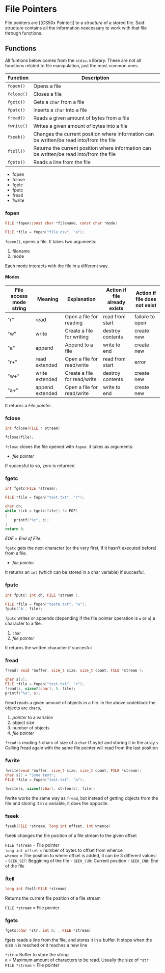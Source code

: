 # File Pointers
File pointers are [[CS50x Pointer]] to a *structure* of a stored file. Said structure contains all the information neecessary to work with that file through functions.


## Functions
All funtions below comes from the `stdio.h` library. These are not all functions related to file manipulation, just the most common ones.

| Function | Description     |
| -------- | --------------- |
| `fopen()`| Opens a file    |
| `fclose()`| Closes a file    |
| `fgetc()`| Gets a `char` from a file|
| `fputc()`| Inserts a `char` into a file|
| `fread()`| Reads a given amount of bytes from a file|
| `fwrite()`| Writes a given amount of bytes into a file|
| `fseek()`| Changes the current position where information can be written/be read into/from the file|
| `ftell()`| Returns the current position where information can be written/be read into/from the file|
| `fgets()`| Reads a line from the file|

- fopen
- fclose
- fgetc
- fputc
- fread
- fwrite

### fopen
```c
FILE *fopen(const char *filename, const char *mode)

FILE *file = fopen("file.csv", "a");
```
`fopen()`, opens a file. It takes two arguments:   
1. filename
2. mode

Each mode interacts with the file in a different way. 

#### Modes

|File access mode string 	| Meaning 	    | Explanation 	                | Action if file already exists 	| Action if file does not exist |
|---------------------------|---------------|-------------------------------|-----------------------------------|-------------------------------|
|"r"                        |read 	        |Open a file for reading 	    |read from start             	    |failure to open                 
|"w"                        |write 	        |Create a file for writing 	    | destroy contents             	    |create new
|"a"                        |append 	    |    Append to a file 	        |    write to end 	                |create new
|"r+"                       |read extended 	|Open a file for read/write 	|    read from start             	|error
|"w+"                       |write extended |	Create a file for read/write|    destroy contents             	|create new
|"a+"                       |append extended| Open a file for read/write 	|    write to end 	                |create new

It returns a *File pointer*.

### fclose
```c
int fclose(FILE * stream)

fclose(file);
```
`fclose` closes the file opened with `fopen`. It takes as arguments:  
- *file pointer* 

If succesful to so, zero is returned

### fgetc
```c
int fgetc(FILE *stream);

FILE *file = fopen("test.txt", "r");

char ch;
while ((ch = fgetc(file)) != EOF)
{
    printf("%c", c);
}
return 0;
```
*EOF* = *End of File*.

`fgetc` gets the next character (or the very first, if it hasn't executed before) from a file.  
- *file pointer*

It returns an `int` (which can be stored in a char variable) if succesful. 

### fputc
```c
int fputc( int ch, FILE *stream );
	
FILE *file = fopen("teste.txt", "w");
fputc('A', file);
```

`fputc` writes or appends (depending if the file pointer operation is `w` or `a`) a character to a file.  
1. `char`
2. *file pointer*

It returns the written character if succesful

### fread
```c
fread( void *buffer, size_t size, size_t count, FILE *stream );

char s[5];
FILE *file = fopen("test.txt", "r");
fread(s, sizeof(char), 5, file);
printf("%s", s);
```

fread reads a given amount of objects in a file.
In the above codeblock the objects are `char`s, 

1. *pointer* to a variable
2. object size
3. number of objects
4. *file pointer*

`fread` is reading `5` chars of size of a `char` (1 byte) and storing it in the array `s`  
Calling fread again with the same file pointer will read from the last position

### fwrite
```c
fwrite(void *buffer, size_t size, size_t count, FILE *stream);
char s[] = "Some text";
FILE *file = fopen("test.txt", "a");

fwrite(s, sizeof(char), strlen(s), file);
```

fwrite works the same way as `fread`, but instead of getting objects from the file and storing it in a variable, it does the opposite.

### fseek
```c
fseek(FILE *stream, long int offset, int whence)
```
fseek changes the file position of a file stream to the given offset  

`FILE *stream` = File pointer  
`long int offset` = number of bytes to offset from whence  
`whence` = The position to where offset is added, it can be 3 different values:
    - `SEEK_SET`: Beggining of the file
    - `SEEK_CUR`: Current position
    - `SEEK_END`: End of the file

### ftell
```c
long int ftell(FILE *stream)
```
Returns the current file position of a file stream

`FILE *stream` = File pointer

### fgets
```c
fgets(char *str, int n, , FILE *stream)
```

fgets reads a line from the file, and stores it in a buffer. It stops when the size `n` is reached or it reaches a new line

`*str` = Buffer to store the string   
`n` = Maximum amount of characters to be read. Usually the size of `*str`  
`FILE *stream` = File pointer

